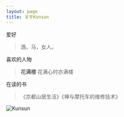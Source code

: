 ```yaml
---
layout: page
title: 关于Kunsun
---
```


爱好
> 酒，马，女人。

喜欢的人物 
>__花满楼__ 花满心时亦满楼

在读的书
>《京都山居生活》《禅与摩托车的维修技术》


![Kunsun](../img/kunsun.jpg "Kunsun")